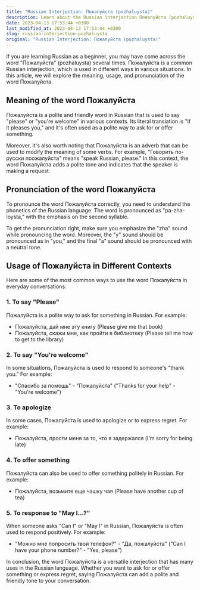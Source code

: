 ```yaml
---
title: "Russian Interjection: Пожалуйста (pozhaluysta)"
description: Learn about the Russian interjection Пожалуйста (pozhaluysta) and how to use it in different situations.
date: 2023-04-13 17:53:44 +0300
last_modified_at: 2023-04-13 17:53:44 +0300
slug: russian-interjection-pozhaluysta
original: "Russian Interjection: Пожалуйста (pozhaluysta)"
---
```

If you are learning Russian as a beginner, you may have come across the word "Пожалуйста" (pozhaluysta) several times. Пожалуйста is a common Russian interjection, which is used in different ways in various situations. In this article, we will explore the meaning, usage, and pronunciation of the word Пожалуйста.

## Meaning of the word Пожалуйста

Пожалуйста is a polite and friendly word in Russian that is used to say "please" or "you're welcome" in various contexts. Its literal translation is "if it pleases you," and it's often used as a polite way to ask for or offer something.

Moreover, it's also worth noting that Пожалуйста is an adverb that can be used to modify the meaning of some verbs. For example, "Говорить по-русски поожалуйста" means "speak Russian, please." In this context, the word Пожалуйста adds a polite tone and indicates that the speaker is making a request.

## Pronunciation of the word Пожалуйста

To pronounce the word Пожалуйста correctly, you need to understand the phonetics of the Russian language. The word is pronounced as "pa-zha-loysta," with the emphasis on the second syllable.

To get the pronunciation right, make sure you emphasize the "zha" sound while pronouncing the word. Moreover, the "y" sound should be pronounced as in "you," and the final "a" sound should be pronounced with a neutral tone.

## Usage of Пожалуйста in Different Contexts

Here are some of the most common ways to use the word Пожалуйста in everyday conversations:

### 1. To say "Please"

Пожалуйста is a polite way to ask for something in Russian. For example:

- Пожалуйста, дай мне эту книгу (Please give me that book)
- Пожалуйста, скажи мне, как пройти в библиотеку (Please tell me how to get to the library)

### 2. To say "You're welcome"

In some situations, Пожалуйста is used to respond to someone's "thank you." For example:

- "Спасибо за помощь" - "Пожалуйста" ("Thanks for your help" - "You're welcome")

### 3. To apologize

In some cases, Пожалуйста is used to apologize or to express regret. For example:

- Пожалуйста, прости меня за то, что я задержался (I'm sorry for being late)

### 4. To offer something

Пожалуйста can also be used to offer something politely in Russian. For example:

- Пожалуйста, возьмите еще чашку чая (Please have another cup of tea)

### 5. To response to "May I...?"

When someone asks "Can I" or "May I" in Russian, Пожалуйста is often used to respond positively. For example:

- "Можно мне попросить твой телефон?" - "Да, пожалуйста" ("Can I have your phone number?" - "Yes, please")

In conclusion, the word Пожалуйста is a versatile interjection that has many uses in the Russian language. Whether you want to ask for or offer something or express regret, saying Пожалуйста can add a polite and friendly tone to your conversation.